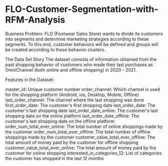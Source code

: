 # FLO-Customer-Segmentation-with-RFM-Analysis
Business Problem:
FLO (Footwear Sales Store) wants to divide its customers into segments and determine marketing strategies according to these segments. To this end, customer behaviors will be defined and groups will be created according to these behavior clusters.

The Data Set Story
The dataset consists of information obtained from the past shopping behavior of customers who made their last purchases as OmniChannel (both online and offline shopping) in 2020 - 2021.

Features in the Dataset:

master_id: Unique customer number
order_channel: Which channel is used for the shopping platform (Android, ios, Desktop, Mobile, Offline)
last_order_channel: The channel where the last shopping was done
first_order_date: The customer's first shopping date
last_order_date: The customer's last shopping date
last_order_date_online: The customer's last shopping date on the online platform
last_order_date_offline: The customer's last shopping date on the offline platform
order_num_total_ever_online: The total number of online shoppings made by the customer
order_num_total_ever_offline: The total number of offline shoppings made by the customer
customer_value_total_ever_offline: The total amount of money paid by the customer for offline shopping
customer_value_total_ever_online: The total amount of money paid by the customer for online shopping
interested_in_categories_12: List of categories the customer has shopped in the last 12 months
